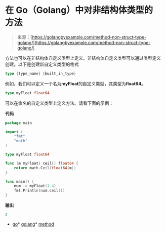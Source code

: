 <!--yml

类别：未分类

日期：2024-10-13 06:20:15

-->

# 在 Go（Golang）中对非结构体类型的方法

> 来源：[https://golangbyexample.com/method-non-struct-type-golang/](https://golangbyexample.com/method-non-struct-type-golang/)

方法也可以在非结构体自定义类型上定义。非结构体自定义类型可以通过类型定义创建。以下是创建新自定义类型的格式

```go
type {type_name} {built_in_type}
```

例如，我们可以定义一个名为**myFloat**的自定义类型，其类型为**float64**。

```go
type myFloat float64
```

可以在命名的自定义类型上定义方法。请看下面的示例：

**代码**

```go
package main

import (
    "fmt"
    "math"
)

type myFloat float64

func (m myFloat) ceil() float64 {
    return math.Ceil(float64(m))
}

func main() {
    num := myFloat(1.4)
    fmt.Println(num.ceil())
}
```

**输出**

```go
2
```

+   [go](https://golangbyexample.com/tag/go/)*   [golang](https://golangbyexample.com/tag/golang/)*   [method](https://golangbyexample.com/tag/method/)
